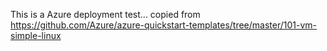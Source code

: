 This is a Azure deployment test... copied from https://github.com/Azure/azure-quickstart-templates/tree/master/101-vm-simple-linux

